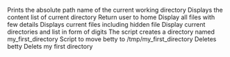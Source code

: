 Prints the absolute path name of the current working directory
Displays the content list of current directory
Return user to home
Display all files with few details
Displays current files including hidden file
Display current directories and list in form of digits
The script creates a directory named my_first_directory
Script to move betty to /tmp/my_first_directory
Deletes betty
Delets my first directory 
